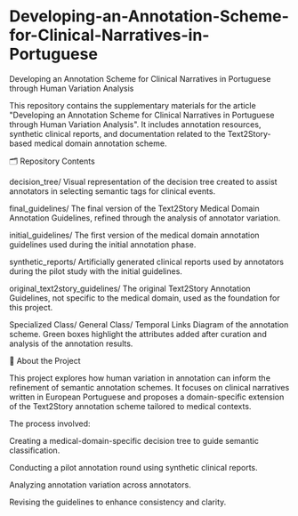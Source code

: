 # Developing-an-Annotation-Scheme-for-Clinical-Narratives-in-Portuguese

Developing an Annotation Scheme for Clinical Narratives in Portuguese through Human Variation Analysis

This repository contains the supplementary materials for the article "Developing an Annotation Scheme for Clinical Narratives in Portuguese through Human Variation Analysis". It includes annotation resources, synthetic clinical reports, and documentation related to the Text2Story-based medical domain annotation scheme.

🗂️ Repository Contents

decision_tree/
Visual representation of the decision tree created to assist annotators in selecting semantic tags for clinical events.

final_guidelines/
The final version of the Text2Story Medical Domain Annotation Guidelines, refined through the analysis of annotator variation.

initial_guidelines/
The first version of the medical domain annotation guidelines used during the initial annotation phase.

synthetic_reports/
Artificially generated clinical reports used by annotators during the pilot study with the initial guidelines.

original_text2story_guidelines/
The original Text2Story Annotation Guidelines, not specific to the medical domain, used as the foundation for this project.

Specialized Class/ General Class/ Temporal Links
Diagram of the annotation scheme. Green boxes highlight the attributes added after curation and analysis of the annotation results.

📄 About the Project

This project explores how human variation in annotation can inform the refinement of semantic annotation schemes. It focuses on clinical narratives written in European Portuguese and proposes a domain-specific extension of the Text2Story annotation scheme tailored to medical contexts.

The process involved:

Creating a medical-domain-specific decision tree to guide semantic classification.

Conducting a pilot annotation round using synthetic clinical reports.

Analyzing annotation variation across annotators.

Revising the guidelines to enhance consistency and clarity.
